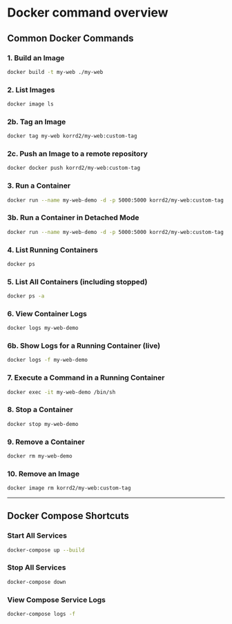 # Docker command overview

## Common Docker Commands

### 1. Build an Image
```sh
docker build -t my-web ./my-web
```

### 2. List Images
```sh
docker image ls
```

### 2b. Tag an Image
```sh
docker tag my-web korrd2/my-web:custom-tag
```

### 2c. Push an Image to a remote repository
```sh
docker docker push korrd2/my-web:custom-tag
```

### 3. Run a Container
```sh
docker run --name my-web-demo -d -p 5000:5000 korrd2/my-web:custom-tag
```

### 3b. Run a Container in Detached Mode
```sh
docker run --name my-web-demo -d -p 5000:5000 korrd2/my-web:custom-tag
```

### 4. List Running Containers
```sh
docker ps
```

### 5. List All Containers (including stopped)
```sh
docker ps -a
```

### 6. View Container Logs
```sh
docker logs my-web-demo
```

### 6b. Show Logs for a Running Container (live)
```sh
docker logs -f my-web-demo
```

### 7. Execute a Command in a Running Container
```sh
docker exec -it my-web-demo /bin/sh
```

### 8. Stop a Container
```sh
docker stop my-web-demo
```

### 9. Remove a Container
```sh
docker rm my-web-demo
```

### 10. Remove an Image
```sh
docker image rm korrd2/my-web:custom-tag
```

---

## Docker Compose Shortcuts

### Start All Services
```sh
docker-compose up --build
```

### Stop All Services
```sh
docker-compose down
```

### View Compose Service Logs
```sh
docker-compose logs -f
```

